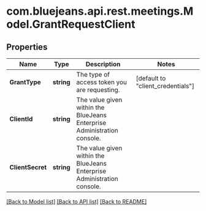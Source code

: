# com.bluejeans.api.rest.meetings.Model.GrantRequestClient
## Properties

Name | Type | Description | Notes
------------ | ------------- | ------------- | -------------
**GrantType** | **string** | The type of access token you are requesting. | [default to "client_credentials"]
**ClientId** | **string** | The value given within the BlueJeans Enterprise Administration console. | 
**ClientSecret** | **string** | The value given within the BlueJeans Enterprise Administration console. | 

[[Back to Model list]](../README.md#documentation-for-models) [[Back to API list]](../README.md#documentation-for-api-endpoints) [[Back to README]](../README.md)

